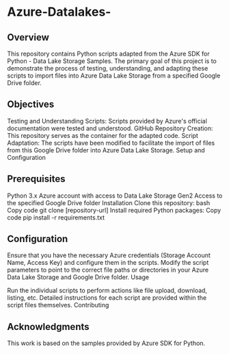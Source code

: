 # Azure-Datalakes-
## Overview

This repository contains Python scripts adapted from the Azure SDK for Python - Data Lake Storage Samples. The primary goal of this project is to demonstrate the process of testing, understanding, and adapting these scripts to import files into Azure Data Lake Storage from a specified Google Drive folder.

## Objectives
Testing and Understanding Scripts: Scripts provided by Azure's official documentation were tested and understood.
GitHub Repository Creation: This repository serves as the container for the adapted code.
Script Adaptation: The scripts have been modified to facilitate the import of files from this Google Drive folder into Azure Data Lake Storage.
Setup and Configuration

## Prerequisites
Python 3.x
Azure account with access to Data Lake Storage Gen2
Access to the specified Google Drive folder
Installation
Clone this repository:
bash
Copy code
git clone [repository-url]
Install required Python packages:
Copy code
pip install -r requirements.txt
## Configuration
Ensure that you have the necessary Azure credentials (Storage Account Name, Access Key) and configure them in the scripts.
Modify the script parameters to point to the correct file paths or directories in your Azure Data Lake Storage and Google Drive folder.
Usage

Run the individual scripts to perform actions like file upload, download, listing, etc. Detailed instructions for each script are provided within the script files themselves.
Contributing


## Acknowledgments
This work is based on the samples provided by Azure SDK for Python.
